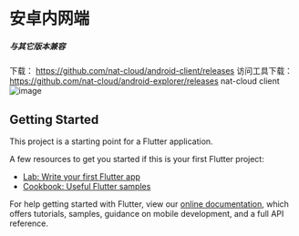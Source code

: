 # 安卓内网端
##### 与其它版本兼容

下载：
https://github.com/nat-cloud/android-client/releases
访问工具下载：https://github.com/nat-cloud/android-explorer/releases
nat-cloud client
![image](https://github.com/nat-cloud/android-client/blob/master/image/screen.png?raw=true)
## Getting Started

This project is a starting point for a Flutter application.

A few resources to get you started if this is your first Flutter project:

- [Lab: Write your first Flutter app](https://flutter.io/docs/get-started/codelab)
- [Cookbook: Useful Flutter samples](https://flutter.io/docs/cookbook)

For help getting started with Flutter, view our 
[online documentation](https://flutter.io/docs), which offers tutorials, 
samples, guidance on mobile development, and a full API reference.
